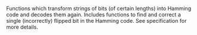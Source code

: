 Functions which transform strings of bits (of certain lengths) into Hamming code and decodes them again. Includes functions to find and correct a single (incorrectly) flipped bit in the Hamming code. See specification for more details.
